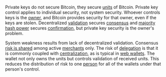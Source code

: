 Private keys do not secure Bitcoin, they secure [units](Glossary#unit) of Bitcoin. Private key control applies to individual security, not system security. Whoever controls keys is the [owner](Glossary#owner), and Bitcoin provides security for that owner, even if the keys are stolen. Decentralized [validation](Glossary#validation) secures [consensus](Glossary#consensus) and [majority hash power](Glossary#majority-hash-power) secures [confirmation](Glossary#confirmation), but private key security is the owner's problem.

System weakness results from lack of decentralized validation. Consensus [risk is shared](Risk-Sharing-Principle) among active [merchants](Glossary#merchant) only. The risk of [delegation](Glossary#delegation) is that it is commonly coupled with [centralization](Glossary#centralization), as is typical in [web wallets](https://bitcoin.org/en/wallets/web). The wallet not only owns the units but controls validation of received units. This reduces the distribution of risk to one [person](Glossary#person) for all of the wallets under that person's control.
